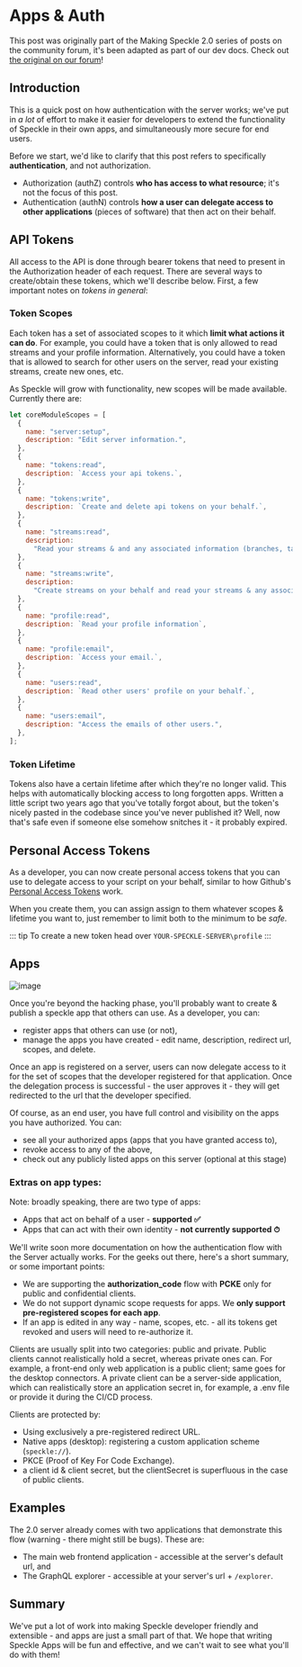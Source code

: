 # Apps & Auth

This post was originally part of the Making Speckle 2.0 series of posts on the community forum, it's been adapted as part of our dev docs. Check out [the original on our forum](https://discourse.speckle.works/t/apps-authn-speckle-2-0/961)!

## Introduction

This is a quick post on how authentication with the server works; we've put in _a lot_ of effort to make it easier for developers to extend the functionality of Speckle in their own apps, and simultaneously more secure for end users.

Before we start, we'd like to clarify that this post refers to specifically **authentication**, and not authorization.

- Authorization (authZ) controls **who has access to what resource**; it's not the focus of this post.
- Authentication (authN) controls **how a user can delegate access to other applications** (pieces of software) that then act on their behalf.

## API Tokens

All access to the API is done through bearer tokens that need to present in the Authorization header of each request. There are several ways to create/obtain these tokens, which we'll describe below. First, a few important notes on _tokens in general_:

### Token Scopes

Each token has a set of associated scopes to it which **limit what actions it can do**. For example, you could have a token that is only allowed to read streams and your profile information. Alternatively, you could have a token that is allowed to search for other users on the server, read your existing streams, create new ones, etc.

As Speckle will grow with functionality, new scopes will be made available. Currently there are:

```js
let coreModuleScopes = [
  {
    name: "server:setup",
    description: "Edit server information.",
  },
  {
    name: "tokens:read",
    description: `Access your api tokens.`,
  },
  {
    name: "tokens:write",
    description: `Create and delete api tokens on your behalf.`,
  },
  {
    name: "streams:read",
    description:
      "Read your streams & and any associated information (branches, tags, comments, objects, etc.)",
  },
  {
    name: "streams:write",
    description:
      "Create streams on your behalf and read your streams & any associated information (any associated information (branches, tags, comments, objects, etc.)",
  },
  {
    name: "profile:read",
    description: `Read your profile information`,
  },
  {
    name: "profile:email",
    description: `Access your email.`,
  },
  {
    name: "users:read",
    description: `Read other users' profile on your behalf.`,
  },
  {
    name: "users:email",
    description: "Access the emails of other users.",
  },
];
```

### Token Lifetime

Tokens also have a certain lifetime after which they're no longer valid. This helps with automatically blocking access to long forgotten apps. Written a little script two years ago that you've totally forgot about, but the token's nicely pasted in the codebase since you've never published it? Well, now that's safe even if someone else somehow snitches it - it probably expired.

## Personal Access Tokens

As a developer, you can now create personal access tokens that you can use to delegate access to your script on your behalf, similar to how Github's [Personal Access Tokens](https://docs.github.com/en/github/authenticating-to-github/creating-a-personal-access-token) work.

When you create them, you can assign assign to them whatever scopes & lifetime you want to, just remember to limit both to the minimum to be _safe._

::: tip
To create a new token head over `YOUR-SPECKLE-SERVER\profile`
:::

## Apps

![image](https://user-images.githubusercontent.com/2679513/109046703-f45be080-76cc-11eb-83b3-27ed956ff319.png)

Once you're beyond the hacking phase, you'll probably want to create & publish a speckle app that others can use. As a developer, you can:

- register apps that others can use (or not),
- manage the apps you have created - edit name, description, redirect url, scopes, and delete.

Once an app is registered on a server, users can now delegate access to it for the set of scopes that the developer registered for that application. Once the delegation process is successful - the user approves it - they will get redirected to the url that the developer specified.

Of course, as an end user, you have full control and visibility on the apps you have authorized. You can:

- see all your authorized apps (apps that you have granted access to),
- revoke access to any of the above,
- check out any publicly listed apps on this server (optional at this stage)

### Extras on app types:

Note: broadly speaking, there are two type of apps:

- Apps that act on behalf of a user - **supported ✅**
- Apps that can act with their own identity - **not currently supported ⏱**

We'll write soon more documentation on how the authentication flow with the Server actually works. For the geeks out there, here's a short summary, or some important points:

- We are supporting the **authorization_code** flow with **PCKE** only for public and confidential clients.
- We do not support dynamic scope requests for apps. We **only support pre-registered scopes for each app**.
- If an app is edited in any way - name, scopes, etc. - all its tokens get revoked and users will need to re-authorize it.

Clients are usually split into two categories: public and private. Public clients cannot realistically hold a secret, whereas private ones can. For example, a front-end only web application is a public client; same goes for the desktop connectors. A private client can be a server-side application, which can realistically store an application secret in, for example, a .env file or provide it during the CI/CD process.

Clients are protected by:

- Using exclusively a pre-registered redirect URL.
- Native apps (desktop): registering a custom application scheme (`speckle://`).
- PKCE (Proof of Key For Code Exchange).
- a client id & client secret, but the clientSecret is superfluous in the case of public clients.

## Examples

The 2.0 server already comes with two applications that demonstrate this flow (warning - there might still be bugs). These are:

- The main web frontend application - accessible at the server's default url, and
- The GraphQL explorer - accessible at your server's url + `/explorer`.

## Summary

We've put a lot of work into making Speckle developer friendly and extensible - and apps are just a small part of that. We hope that writing Speckle Apps will be fun and effective, and we can't wait to see what you'll do with them!

